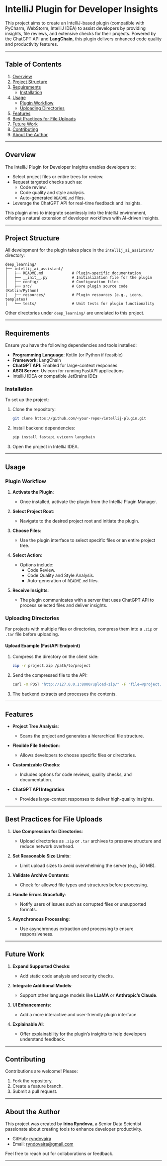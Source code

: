 
# IntelliJ Plugin for Developer Insights

This project aims to create an IntelliJ-based plugin (compatible with PyCharm, WebStorm, IntelliJ IDEA) to assist developers by providing insights, file reviews, and extensive checks for their projects. Powered by the ChatGPT API and **LangChain**, this plugin delivers enhanced code quality and productivity features.

---

## Table of Contents

1. [Overview](#overview)
2. [Project Structure](#project-structure)
3. [Requirements](#requirements)
   - [Installation](#installation)
4. [Usage](#usage)
   - [Plugin Workflow](#plugin-workflow)
   - [Uploading Directories](#uploading-directories)
5. [Features](#features)
6. [Best Practices for File Uploads](#best-practices-for-file-uploads)
7. [Future Work](#future-work)
8. [Contributing](#contributing)
9. [About the Author](#about-the-author)

---

## Overview

The IntelliJ Plugin for Developer Insights enables developers to:
- Select project files or entire trees for review.
- Request targeted checks such as:
  - Code review.
  - Code quality and style analysis.
  - Auto-generated `README.md` files.
- Leverage the ChatGPT API for real-time feedback and insights.

This plugin aims to integrate seamlessly into the IntelliJ environment, offering a natural extension of developer workflows with AI-driven insights.

---

## Project Structure

All development for the plugin takes place in the `intellij_ai_assistant/` directory:

```
deep_learning/
├── intellij_ai_assistant/
│   ├── README.md             # Plugin-specific documentation
│   ├── __init__.py           # Initialization file for the plugin
│   ├── config/               # Configuration files
│   ├── src/                  # Core plugin source code (Kotlin/Python)
│   ├── resources/            # Plugin resources (e.g., icons, templates)
│   └── tests/                # Unit tests for plugin functionality
```

Other directories under `deep_learning/` are unrelated to this project.

---

## Requirements

Ensure you have the following dependencies and tools installed:

- **Programming Language**: Kotlin (or Python if feasible)
- **Framework**: LangChain
- **ChatGPT API**: Enabled for large-context responses
- **ASGI Server**: Uvicorn for running FastAPI applications
- IntelliJ IDEA or compatible JetBrains IDEs

### Installation

To set up the project:
1. Clone the repository:
   ```bash
   git clone https://github.com/<your-repo>/intellij-plugin.git
   ```

2. Install backend dependencies:
   ```bash
   pip install fastapi uvicorn langchain
   ```

3. Open the project in IntelliJ IDEA.

---

## Usage

### Plugin Workflow

1. **Activate the Plugin**:
   - Once installed, activate the plugin from the IntelliJ Plugin Manager.

2. **Select Project Root**:
   - Navigate to the desired project root and initiate the plugin.

3. **Choose Files**:
   - Use the plugin interface to select specific files or an entire project tree.

4. **Select Action**:
   - Options include:
     - Code Review.
     - Code Quality and Style Analysis.
     - Auto-generation of `README.md` files.

5. **Receive Insights**:
   - The plugin communicates with a server that uses ChatGPT API to process selected files and deliver insights.

### Uploading Directories

For projects with multiple files or directories, compress them into a `.zip` or `.tar` file before uploading.

#### Upload Example (FastAPI Endpoint)
1. Compress the directory on the client side:
   ```bash
   zip -r project.zip /path/to/project
   ```

2. Send the compressed file to the API:
   ```bash
   curl -X POST "http://127.0.0.1:8000/upload-zip/" -F "file=@project.zip"
   ```

3. The backend extracts and processes the contents.

---

## Features

- **Project Tree Analysis**:
  - Scans the project and generates a hierarchical file structure.

- **Flexible File Selection**:
  - Allows developers to choose specific files or directories.

- **Customizable Checks**:
  - Includes options for code reviews, quality checks, and documentation.

- **ChatGPT API Integration**:
  - Provides large-context responses to deliver high-quality insights.

---

## Best Practices for File Uploads

1. **Use Compression for Directories**:
   - Upload directories as `.zip` or `.tar` archives to preserve structure and reduce network overhead.

2. **Set Reasonable Size Limits**:
   - Limit upload sizes to avoid overwhelming the server (e.g., 50 MB).

3. **Validate Archive Contents**:
   - Check for allowed file types and structures before processing.

4. **Handle Errors Gracefully**:
   - Notify users of issues such as corrupted files or unsupported formats.

5. **Asynchronous Processing**:
   - Use asynchronous extraction and processing to ensure responsiveness.

---

## Future Work

1. **Expand Supported Checks**:
   - Add static code analysis and security checks.

2. **Integrate Additional Models**:
   - Support other language models like **LLaMA** or **Anthropic’s Claude**.

3. **UI Enhancements**:
   - Add a more interactive and user-friendly plugin interface.

4. **Explainable AI**:
   - Offer explainability for the plugin’s insights to help developers understand feedback.

---

## Contributing

Contributions are welcome! Please:
1. Fork the repository.
2. Create a feature branch.
3. Submit a pull request.

---

## About the Author

This project was created by **Irina Ryndova**, a Senior Data Scientist passionate about creating tools to enhance developer productivity.

- GitHub: [ryndovaira](https://github.com/ryndovaira)
- Email: [ryndovaira@gmail.com](mailto:ryndovaira@gmail.com)

Feel free to reach out for collaborations or feedback.

---
